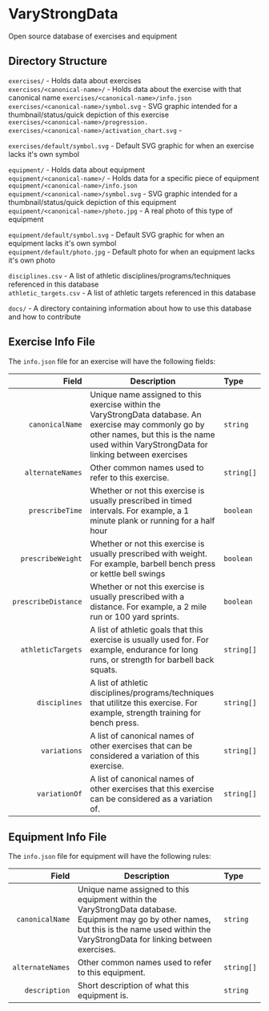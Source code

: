 # VaryStrongData
Open source database of exercises and equipment

## Directory Structure

`exercises/` - Holds data about exercises  
`exercises/<canonical-name>/` - Holds data about the exercise with that canonical name
`exercises/<canonical-name>/info.json`
`exercises/<canonical-name>/symbol.svg` - SVG graphic intended for a thumbnail/status/quick depiction of this exercise  
`exercises/<canonical-name>/progression.`  
`exercises/<canonical-name>/activation_chart.svg` - 

`exercises/default/symbol.svg` - Default SVG graphic for when an exercise lacks it's own symbol

`equipment/` - Holds data about equipment  
`equipment/<canonical-name>/` - Holds data for a specific piece of equipment   
`equipment/<canonical-name>/info.json`  
`equipment/<canonical-name>/symbol.svg` - SVG graphic intended for a thumbnail/status/quick depiction of this equipment  
`equipment/<canonical-name>/photo.jpg` - A real photo of this type of equipment  

`equipment/default/symbol.svg` - Default SVG graphic for when an equipment lacks it's own symbol  
`equipment/default/photo.jpg` - Default photo for when an equipment lacks it's own photo  

`disciplines.csv` - A list of athletic disciplines/programs/techniques referenced in this database    
`athletic_targets.csv` - A list of athletic targets referenced in this database    

`docs/` - A directory containing information about how to use this database and how to contribute  

## Exercise Info File

The `info.json` file for an exercise will have the following fields:

|Field | Description | Type |
| ---:| --- |:--- |
|`canonicalName` | Unique name assigned to this exercise within the VaryStrongData database. An exercise may commonly go by other names, but this is the name used within VaryStrongData for linking between exercises | `string`|
|`alternateNames` | Other common names used to refer to this exercise. | `string[]` |
|`prescribeTime` | Whether or not this exercise is usually prescribed in timed intervals. For example, a 1 minute plank or running for a half hour| `boolean` |
|`prescribeWeight` | Whether or not this exercise is usually prescribed with weight. For example, barbell bench press or kettle bell swings | `boolean`|
|`prescribeDistance` | Whether or not this exercise is usually prescribed with a distance. For example, a 2 mile run or 100 yard sprints. | `boolean`|
|`athleticTargets` | A list of athletic goals that this exercise is usually used for. For example, endurance for long runs, or strength for barbell back squats. | `string[]`|
|`disciplines` | A list of athletic disciplines/programs/techniques that utilitze this exercise. For example, strength training for bench press. | `string[]`|
|`variations` | A list of canonical names of other exercises that can be considered a variation of this exercise. | `string[]` |
|`variationOf` | A list of canonical names of other exercises that this exercise can be considered as a variation of. | `string[]` |

## Equipment Info File

The `info.json` file for equipment will have the following rules:

|Field | Description | Type |
| ---: | --- | :--- |
|`canonicalName` | Unique name assigned to this equipment within the VaryStrongData database. Equipment may go by other names, but this is the name used within the VaryStrongData for linking between exercises. | `string` |
|`alternateNames` | Other common names used to refer to this equipment. | `string[]` |
|`description` | Short description of what this equipment is. | `string` |

